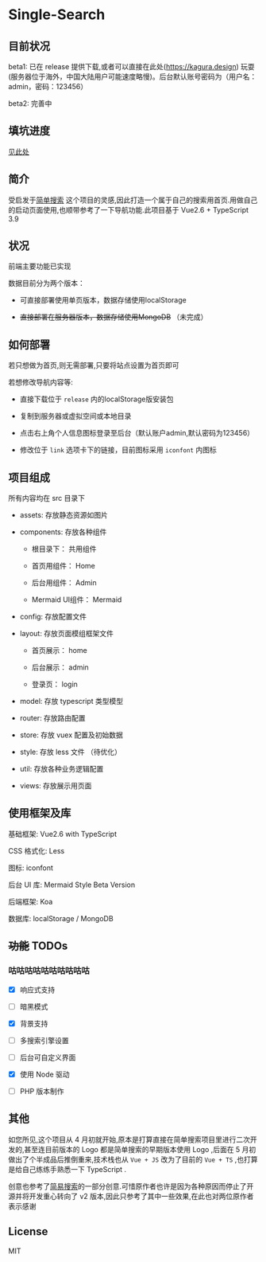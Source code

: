 # Single-Search

## 目前状况

beta1: 已在 release 提供下载,或者可以直接在此处(https://kagura.design) 玩耍(服务器位于海外，中国大陆用户可能速度略慢)。后台默认账号密码为（用户名：admin，密码：123456）

beta2: 完善中

## 填坑进度

[见此处](CHANGELOG.md)

## 简介

受启发于[简单搜索](https://github.com/5iux/sou) 这个项目的灵感,因此打造一个属于自己的搜索用首页.用做自己的启动页面使用,也顺带参考了一下导航功能.此项目基于 Vue2.6 + TypeScript 3.9

## 状况

前端主要功能已实现

数据目前分为两个版本：

- 可直接部署使用单页版本，数据存储使用localStorage

- ~~直接部署在服务器版本，数据存储使用MongoDB~~ （未完成）

## 如何部署

若只想做为首页,则无需部署,只要将站点设置为首页即可

若想修改导航内容等:

- 直接下载位于 `release` 内的localStorage版安装包

- 复制到服务器或虚拟空间或本地目录

- 点击右上角个人信息图标登录至后台（默认账户admin,默认密码为123456）

- 修改位于 `link` 选项卡下的链接，目前图标采用 `iconfont` 内图标

## 项目组成

所有内容均在 src 目录下

- assets: 存放静态资源如图片

- components: 存放各种组件

  - 根目录下： 共用组件

  - 首页用组件： Home

  - 后台用组件： Admin

  - Mermaid UI组件： Mermaid

- config: 存放配置文件

- layout: 存放页面模组框架文件

  - 首页展示： home

  - 后台展示： admin

  - 登录页： login

- model: 存放 typescript 类型模型

- router: 存放路由配置

- store: 存放 vuex 配置及初始数据

- style: 存放 less 文件 （待优化）

- util: 存放各种业务逻辑配置

- views: 存放展示用页面

## 使用框架及库

基础框架: Vue2.6 with TypeScript

CSS 格式化: Less

图标: iconfont

后台 UI 库: Mermaid Style Beta Version

后端框架: Koa

数据库: localStorage / MongoDB

## ~~功能~~ TODOs

### 咕咕咕咕咕咕咕咕咕咕

- [x] 响应式支持

- [ ] 暗黑模式

- [x] 背景支持

- [ ] 多搜索引擎设置

- [ ] 后台可自定义界面

- [x] 使用 Node 驱动

- [ ] PHP 版本制作

## 其他

如您所见,这个项目从 4 月初就开始,原本是打算直接在简单搜索项目里进行二次开发的,甚至连目前版本的 Logo 都是简单搜索的早期版本使用 Logo ,后面在 5 月初做出了个半成品后推倒重来,技术栈也从 `Vue + JS` 改为了目前的 `Vue + TS` ,也打算是给自己练练手熟悉一下 TypeScript .

创意也参考了[简易搜索](https://github.com/zzd/Simple-Search-Page)的一部分创意.可惜原作者也许是因为各种原因而停止了开源并将开发重心转向了 v2 版本,因此只参考了其中一些效果,在此也对两位原作者表示感谢

## License

MIT
